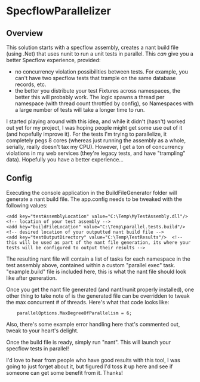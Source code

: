# SpecflowParallelizer

## Overview
This solution starts with a specflow assembly, creates a nant build file (using .Net) that uses nunit to run a unit tests in parallel.  This *can* give you a better Specflow experience, provided:

* no concurrency violation possibilities between tests.  For example, you can't have two specflow tests that trample on the same database records, etc.
* the better you distribute your test Fixtures across namespaces, the better this will probably work.  The logic spawns a thread per namespace (with thread count throttled by config), so Namespaces with a large number of tests will take a longer time to run.

I started playing around with this idea, and while it didn't (hasn't) worked out yet for my project, I was hoping people might get some use out of it (and hopefully improve it).  For the tests I'm trying to parallelize, it completely pegs 8 cores (whereas just running the assembly as a whole, serially, really doesn't tax my CPU).  However, I get a ton of concurrency violations in my web services (they're legacy tests, and have "trampling" data).  Hopefully you have a better experience...

## Config

Executing the console application in the BuildFileGenerator folder will generate a nant build file.  The app.config needs to be tweaked with the following values:

    <add key="testAssemblyLocation" value="C:\Temp\MyTestAssembly.dll"/>  <!-- location of your test assembly -->
    <add key="buildFileLocation" value="C:\Temp\parallel.tests.build"/>  <!-- desired location of your outputted nant build file -->
    <add key="testOutputDirectory" value="C:\Temp\TestResults"/>  <!-- this will be used as part of the nant file generation, its where your tests will be configured to output their results -->

The resulting nant file will contain a list of tasks for each namespace in the test assembly above, contained within a custom "parallel exec" task.  "example.build" file is included here, this is what the nant file should look like after generation. 

Once you get the nant file generated (and nant/nunit properly installed), one other thing to take note of is the generated file can be overridden to tweak the max concurrent # of threads.  Here's what that code looks like:

```
	parallelOptions.MaxDegreeOfParallelism = 6;
```

Also, there's some example error handling here that's commented out, tweak to your heart's delight.

Once the build file is ready,  simply run "nant".  This will launch your specflow tests in parallel!

I'd love to hear from people who have good results with this tool, I was going to just forget about it, but figured I'd toss it up here and see if someone can get some benefit from it.  Thanks!
